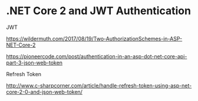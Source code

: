 # .NET Core 2 and JWT Authentication

JWT

https://wildermuth.com/2017/08/19/Two-AuthorizationSchemes-in-ASP-NET-Core-2

https://pioneercode.com/post/authentication-in-an-asp-dot-net-core-api-part-3-json-web-token


Refresh Token

http://www.c-sharpcorner.com/article/handle-refresh-token-using-asp-net-core-2-0-and-json-web-token/
